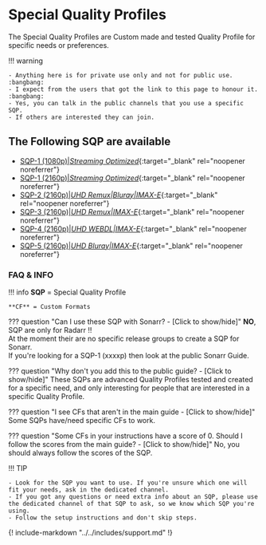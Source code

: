 # Special Quality Profiles

The Special Quality Profiles are Custom made and tested Quality Profile for specific needs or preferences.

!!! warning

    - Anything here is for private use only and not for public use. :bangbang:
    - I expect from the users that got the link to this page to honour it. :bangbang:
    - Yes, you can talk in the public channels that you use a specific SQP.
    - If others are interested they can join.

## The Following SQP are available

- [SQP-1 (1080p)|*Streaming Optimized*](/SQP/1){:target="_blank" rel="noopener noreferrer"}
- [SQP-1 (2160p)|*Streaming Optimized*](/SQP/1-4k){:target="_blank" rel="noopener noreferrer"}
- [SQP-2 (2160p)|*UHD Remux|Bluray|IMAX-E*](/SQP/2){:target="_blank" rel="noopener noreferrer"}
- [SQP-3 (2160p)|*UHD Remux|IMAX-E*](/SQP/3){:target="_blank" rel="noopener noreferrer"}
- [SQP-4 (2160p)|*UHD WEBDL|IMAX-E*](/SQP/4){:target="_blank" rel="noopener noreferrer"}
- [SQP-5 (2160p)|*UHD Bluray|IMAX-E*](/SQP/5){:target="_blank" rel="noopener noreferrer"}

### FAQ & INFO

!!! info
    **SQP** = Special Quality Profile

    **CF** = Custom Formats

??? question "Can I use these SQP with Sonarr? - [Click to show/hide]"
    **NO**, SQP are only for Radarr :bangbang:<br>
    At the moment their are no specific release groups to create a SQP for Sonarr.<br>
    If you're looking for a SQP-1 (xxxxp) then look at the public Sonarr Guide.

??? question "Why don't you add this to the public guide? - [Click to show/hide]"
    These SQPs are advanced Quality Profiles tested and created for a specific need, and only interesting for people that are interested in a specific Quality Profile.

??? question "I see CFs that aren't in the main guide - [Click to show/hide]"
    Some SQPs have/need specific CFs to work.

??? question "Some CFs in your instructions have a score of 0. Should I follow the scores from the main guide? - [Click to show/hide]"
    No, you should always follow the scores of the SQP.

!!! TIP

    - Look for the SQP you want to use. If you're unsure which one will fit your needs, ask in the dedicated channel.
    - If you got any questions or need extra info about an SQP, please use the dedicated channel of that SQP to ask, so we know which SQP you're using.
    - Follow the setup instructions and don't skip steps.

{! include-markdown "../../includes/support.md" !}
<!-- --8<-- "includes/support.md" -->
